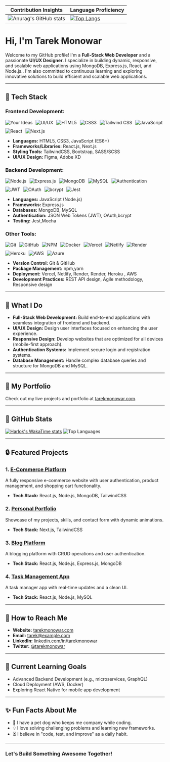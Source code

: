 | Contribution Insights | Language Proficiency|
|------------|-------------|
|  ![Anurag's GitHub stats](https://github-readme-stats.vercel.app/api?username=monowar93&show_icons=true&show=reviews,discussions_started,discussions_answered,prs_merged,prs_merged_percentage) | [![Top Langs](https://github-readme-stats.vercel.app/api/top-langs/?username=monowar93&layout=pie&show_icons=true)](https://github.com/anuraghazra/github-readme-stats) |




 






# Hi, I'm Tarek Monowar 

Welcome to my GitHub profile! I'm a **Full-Stack Web Developer** and a passionate **UI/UX Designer**. I specialize in building dynamic, responsive, and scalable web applications using MongoDB, Express.js, React, and Node.js.. I'm also committed to continuous learning and exploring innovative solutions to build efficient and scalable web applications.

---


## 🔧 **Tech Stack**

### Frontend Development:
<div style="display: flex; gap: 10px; flex-wrap: wrap;">
  <img src="https://img.shields.io/badge/Your%20Ideas-000000?style=for-the-badge&logo=lightbulb&logoColor=yellow" alt="Your Ideas">
  <img src="https://img.shields.io/badge/UI%2FUX-FF4081?style=for-the-badge&logo=figma&logoColor=white" alt="UI/UX">
  <img src="https://img.shields.io/badge/HTML5-E34F26?style=for-the-badge&logo=html5&logoColor=white" alt="HTML5">
  <img src="https://img.shields.io/badge/CSS3-1572B6?style=for-the-badge&logo=css3&logoColor=white" alt="CSS3">
  <img src="https://img.shields.io/badge/Tailwind%20CSS-38B2AC?style=for-the-badge&logo=tailwind-css&logoColor=white" alt="Tailwind CSS">
  <img src="https://img.shields.io/badge/JavaScript-ES6%2B-F7DF1E?style=for-the-badge&logo=javascript&logoColor=black" alt="JavaScript">
  <img src="https://img.shields.io/badge/React-61DAFB?style=for-the-badge&logo=react&logoColor=black" alt="React">
  <img src="https://img.shields.io/badge/Next.js-000000?style=for-the-badge&logo=next.js&logoColor=white" alt="Next.js">
</div>

- **Languages:** HTML5, CSS3, JavaScript (ES6+)
- **Frameworks/Libraries:** React.js, Next.js
- **Styling Tools:** TailwindCSS, Bootstrap, SASS/SCSS
- **UI/UX Design:** Figma, Adobe XD

### Backend Development:


<div style="display: flex; gap: 10px; flex-wrap: wrap;">
  <img src="https://img.shields.io/badge/Node.js-339933?style=for-the-badge&logo=node.js&logoColor=white" alt="Node.js">
  <img src="https://img.shields.io/badge/Express.js-000000?style=for-the-badge&logo=express&logoColor=white" alt="Express.js">
  <img src="https://img.shields.io/badge/MongoDB-47A248?style=for-the-badge&logo=mongodb&logoColor=white" alt="MongoDB">
  <img src="https://img.shields.io/badge/MySQL-4479A1?style=for-the-badge&logo=mysql&logoColor=white" alt="MySQL">
  <img src="https://img.shields.io/badge/Authentication-3B5998?style=for-the-badge&logo=auth0&logoColor=white" alt="Authentication">
  <img src="https://img.shields.io/badge/JWT-000000?style=for-the-badge&logo=json-web-tokens&logoColor=white" alt="JWT">
  <img src="https://img.shields.io/badge/OAuth-2E5B6D?style=for-the-badge&logo=oauth&logoColor=white" alt="OAuth">
  <img src="https://img.shields.io/badge/bcrypt-FFD700?style=for-the-badge&logo=hashnode&logoColor=black" alt="bcrypt">
   <img src="https://img.shields.io/badge/Jest-C21325?style=for-the-badge&logo=jest&logoColor=white" alt="Jest">
</div>


- **Languages:** JavaScript (Node.js)
- **Frameworks:** Express.js
- **Databases:** MongoDB, MySQL
- **Authentication:** JSON Web Tokens (JWT), OAuth,bcrypt
- **Testing:** Jest,Mocha

### Other Tools:



<div style="display: flex; gap: 10px; flex-wrap: wrap;">
  <img src="https://img.shields.io/badge/Git-F05032?style=for-the-badge&logo=git&logoColor=white" alt="Git">
  <img src="https://img.shields.io/badge/GitHub-181717?style=for-the-badge&logo=github&logoColor=white" alt="GitHub">
  <img src="https://img.shields.io/badge/NPM-CB3837?style=for-the-badge&logo=npm&logoColor=white" alt="NPM">
  <img src="https://img.shields.io/badge/Docker-2496ED?style=for-the-badge&logo=docker&logoColor=white" alt="Docker">
  <img src="https://img.shields.io/badge/Vercel-000000?style=for-the-badge&logo=vercel&logoColor=white" alt="Vercel">
  <img src="https://img.shields.io/badge/Netlify-00C7B7?style=for-the-badge&logo=netlify&logoColor=white" alt="Netlify">
  <img src="https://img.shields.io/badge/Render-333?style=for-the-badge&logo=render&logoColor=white" alt="Render">
  <img src="https://img.shields.io/badge/Heroku-430098?style=for-the-badge&logo=heroku&logoColor=white" alt="Heroku">
  <img src="https://img.shields.io/badge/AWS-232F3E?style=for-the-badge&logo=amazonaws&logoColor=white" alt="AWS">
   <img src="https://img.shields.io/badge/Azure-0089D6?style=for-the-badge&logo=microsoftazure&logoColor=white" alt="Azure">

  
</div>

  

- **Version Control:** Git & GitHub
- **Package Management:** npm,yarn
- **Deployment:** Vercel, Netlify, Render, Render, Heroku , AWS
- **Development Practices:** REST API design, Agile methodology, Responsive design

---

## 🌟 **What I Do**

- **Full-Stack Web Development:** Build end-to-end applications with seamless integration of frontend and backend.
- **UI/UX Design:** Design user interfaces focused on enhancing the user experience.
- **Responsive Design:** Develop websites that are optimized for all devices (mobile-first approach).
- **Authentication Systems:** Implement secure login and registration systems.
- **Database Management:** Handle complex database queries and structure for MongoDB and MySQL.

---

## 🔼 **My Portfolio**

Check out my live projects and portfolio at [tarekmonowar.com](https://tarekmonowar.com).

---

## 🔖 **GitHub Stats**

[![Harlok's WakaTime stats](https://github-readme-stats.vercel.app/api/wakatime?username=monowar93)](https://github.com/monowar93/github-readme-stats)
![Top Languages](https://github-readme-stats.vercel.app/api/top-langs/?username=monowar93&layout=compact&theme=radical)


---

## 🔒 **Featured Projects**

### 1. [E-Commerce Platform](https://github.com/tarekmonowar/e-commerce)
A fully responsive e-commerce website with user authentication, product management, and shopping cart functionality.
- **Tech Stack:** React.js, Node.js, MongoDB, TailwindCSS

### 2. [Personal Portfolio](https://github.com/tarekmonowar/portfolio)
Showcase of my projects, skills, and contact form with dynamic animations.
- **Tech Stack:** Next.js, TailwindCSS

### 3. [Blog Platform](https://github.com/tarekmonowar/blog-platform)
A blogging platform with CRUD operations and user authentication.
- **Tech Stack:** React.js, Node.js, Express.js, MongoDB

### 4. [Task Management App](https://github.com/tarekmonowar/task-manager)
A task manager app with real-time updates and a clean UI.
- **Tech Stack:** React.js, Node.js, MySQL

---

## 🚀 **How to Reach Me**

- **Website:** [tarekmonowar.com](https://tarekmonowar.com)
- **Email:** [tarek@example.com](mailto:tarek@example.com)
- **LinkedIn:** [linkedin.com/in/tarekmonowar](https://linkedin.com/in/tarekmonowar)
- **Twitter:** [@tarekmonowar](https://twitter.com/tarekmonowar)

---

## 🔄 **Current Learning Goals**

- Advanced Backend Development (e.g., microservices, GraphQL)
- Cloud Deployment (AWS, Docker)
- Exploring React Native for mobile app development

---

## ✨ **Fun Facts About Me**

- 🐶 I have a pet dog who keeps me company while coding.
- 💡 I love solving challenging problems and learning new frameworks.
- ⏳ I believe in "code, test, and improve" as a daily habit.

---

### Let's Build Something Awesome Together!

